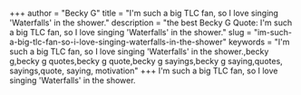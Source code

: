 +++
author = "Becky G"
title = "I'm such a big TLC fan, so I love singing 'Waterfalls' in the shower."
description = "the best Becky G Quote: I'm such a big TLC fan, so I love singing 'Waterfalls' in the shower."
slug = "im-such-a-big-tlc-fan-so-i-love-singing-waterfalls-in-the-shower"
keywords = "I'm such a big TLC fan, so I love singing 'Waterfalls' in the shower.,becky g,becky g quotes,becky g quote,becky g sayings,becky g saying,quotes, sayings,quote, saying, motivation"
+++
I'm such a big TLC fan, so I love singing 'Waterfalls' in the shower.
